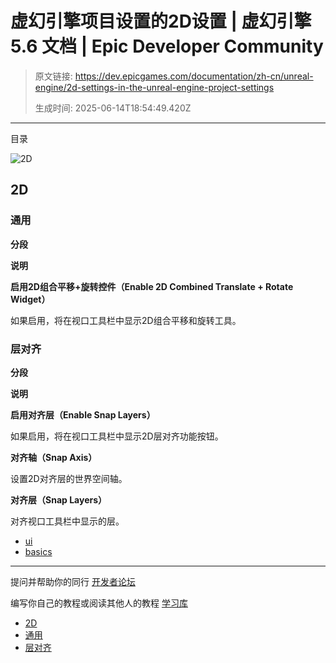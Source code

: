 # 虚幻引擎项目设置的2D设置 | 虚幻引擎 5.6 文档 | Epic Developer Community

> 原文链接: https://dev.epicgames.com/documentation/zh-cn/unreal-engine/2d-settings-in-the-unreal-engine-project-settings
> 
> 生成时间: 2025-06-14T18:54:49.420Z

---

目录

![2D](https://dev.epicgames.com/community/api/documentation/image/c043481f-0966-49c8-9a75-f1601ea4f912?resizing_type=fill&width=1920&height=335)

## 2D

### 通用

**分段**

**说明**

**启用2D组合平移+旋转控件（Enable 2D Combined Translate + Rotate Widget）**

如果启用，将在视口工具栏中显示2D组合平移和旋转工具。

### 层对齐

**分段**

**说明**

**启用对齐层（Enable Snap Layers）**

如果启用，将在视口工具栏中显示2D层对齐功能按钮。

**对齐轴（Snap Axis）**

设置2D对齐层的世界空间轴。

**对齐层（Snap Layers）**

对齐视口工具栏中显示的层。

-   [ui](https://dev.epicgames.com/community/search?query=ui)
-   [basics](https://dev.epicgames.com/community/search?query=basics)

* * *

提问并帮助你的同行 [开发者论坛](https://forums.unrealengine.com/categories?tag=unreal-engine)

编写你自己的教程或阅读其他人的教程 [学习库](https://dev.epicgames.com/community/unreal-engine/learning)

-   [2D](/documentation/zh-cn/unreal-engine/2d-settings-in-the-unreal-engine-project-settings#2d)
-   [通用](/documentation/zh-cn/unreal-engine/2d-settings-in-the-unreal-engine-project-settings#%E9%80%9A%E7%94%A8)
-   [层对齐](/documentation/zh-cn/unreal-engine/2d-settings-in-the-unreal-engine-project-settings#%E5%B1%82%E5%AF%B9%E9%BD%90)